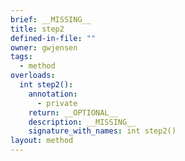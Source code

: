 ```yaml
---
brief: __MISSING__
title: step2
defined-in-file: ""
owner: gwjensen
tags:
  - method
overloads:
  int step2():
    annotation:
      - private
    return: __OPTIONAL__
    description: __MISSING__
    signature_with_names: int step2()
layout: method
---
```

